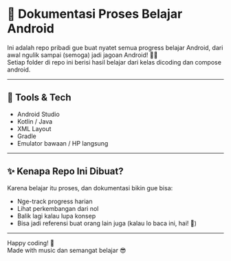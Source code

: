 # 📱 Dokumentasi Proses Belajar Android

Ini adalah repo pribadi gue buat nyatet semua progress belajar Android, dari awal ngulik sampai (semoga) jadi jagoan Android! 🧠🔥  
Setiap folder di repo ini berisi hasil belajar dari kelas dicoding dan compose android.

---

## 🧰 Tools & Tech

- Android Studio
- Kotlin / Java
- XML Layout
- Gradle
- Emulator bawaan / HP langsung

---

## ✨ Kenapa Repo Ini Dibuat?

Karena belajar itu proses, dan dokumentasi bikin gue bisa:
- Nge-track progress harian
- Lihat perkembangan dari nol
- Balik lagi kalau lupa konsep
- Bisa jadi referensi buat orang lain juga (kalau lo baca ini, hai! 👋)

---

Happy coding! 🚀  
Made with music dan semangat belajar 😎

